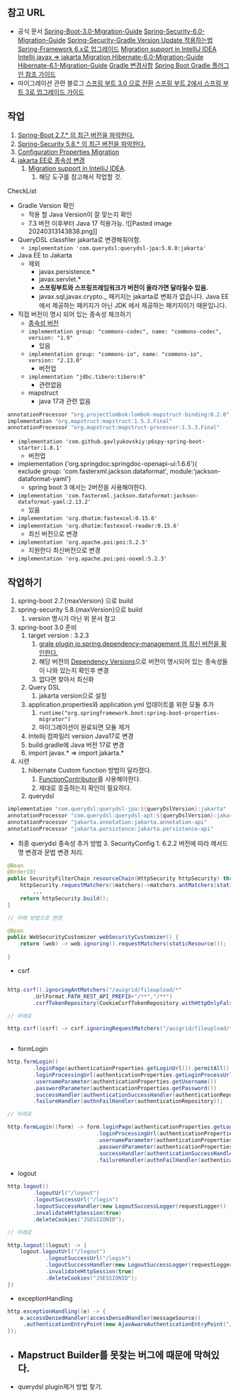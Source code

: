 ## 참고 URL
- 공식 문서
[Spring-Boot-3.0-Migration-Guide](https://github.com/spring-projects/spring-boot/wiki/Spring-Boot-3.0-Migration-Guide)
[Spring-Security-6.0-Migration-Guide](https://docs.spring.io/spring-security/reference/6.0/migration/index.html)
[Spring-Security-Gradle Version Update 적용하는법](https://docs.spring.io/spring-security/reference/getting-spring-security.html#getting-gradle)
[Spring-Framework 6.x로 업그레이드](https://github.com/spring-projects/spring-framework/wiki/Upgrading-to-Spring-Framework-6.x)
[Migration support in IntelliJ IDEA](https://blog.jetbrains.com/idea/2021/06/intellij-idea-eap-6/)
[Intellij javax => jakarta Migration ](https://www.jetbrains.com/guide/java/tutorials/migrating-javax-jakarta/use-migration-tool/)
[Hibernate-6.0-Migration-Guide](https://docs.jboss.org/hibernate/orm/6.0/migration-guide/migration-guide.html)
[Hibernate-6.1-Migration-Guide](https://docs.jboss.org/hibernate/orm/6.1/migration-guide/migration-guide.html)
[Gradle 변경사항](https://github.com/spring-projects/spring-boot/wiki/Spring-Boot-3.0-Migration-Guide#gradle-changes)
[Spring Boot Gradle 플러그인 참조 가이드](https://docs.spring.io/spring-boot/docs/3.0.x/gradle-plugin/reference/htmlsingle/)
- 마이그레이션 관련 블로그
[스프링 부트 3.0 으로 전환](https://post.dooray.io/we-dooray/tech-insight-ko/back-end/4173/)
[스프링 부트 2에서 스프링 부트 3로 업그레이드 가이드](https://covenant.tistory.com/279)

## 작업
1. [Spring-Boot 2.7.* 의 최근 버전을 파악한다.](https://spring.io/projects/spring-boot#learn)
2. [Spring-Security 5.8.* 의 최근 버전을 파악한다.](https://spring.io/projects/spring-security#learn)
3. [Configuration Properties Migration](https://github.com/spring-projects/spring-boot/wiki/Spring-Boot-3.0-Migration-Guide#configuration-properties-migration)
4. [jakarta EE로 종속성 변경](https://github.com/spring-projects/spring-boot/wiki/Spring-Boot-3.0-Migration-Guide#jakarta-ee)
	1. [Migration support in IntelliJ IDEA](https://blog.jetbrains.com/idea/2021/06/intellij-idea-eap-6/).
		1. 해당 도구를 참고해서 작업할 것.

CheckList
- Gradle Version 확인
	- 적용 할 Java Version이 잘 맞는지 확인
	- 7.3 버전 이후부터 Java 17 적용가능.
![[Pasted image 20240313143838.png]]
- QueryDSL classfiler jakarta로 변경해줘야함.
	- `implementation 'com.querydsl:querydsl-jpa:5.0.0:jakarta'`
- Java EE to Jakarta
	-  제외
		- javax.persistence.*
		- javax.servlet.*
		- **스프링부트와 스프링프레임워크가 버전이 올라가면 달라질수 있음.**
		- javax.sql,javax.crypto._ 패키지는 jakarta로 변화가 없습니다. Java EE에서 제공하는 패키지가 아닌 JDK 에서 제공하는 패키지이기 때문입니다.
- 직접 버전이 명시 되어 있는 종속성 체크하기
	- [종속성 버전](https://docs.spring.io/spring-boot/docs/current/reference/html/dependency-versions.html#appendix.dependency-versions)
	- `implementation group: "commons-codec", name: "commons-codec", version: "1.9"`
		- 있음
	- `implementation group: "commons-io", name: "commons-io", version: "2.13.0"`
		- 버전업
	- `implementation "jdbc.tibero:tibero:6"`
		- 관련없음
	- mapstruct
		- java 17과 관련 없음
```groovy
annotationProcessor "org.projectlombok:lombok-mapstruct-binding:0.2.0"  
implementation "org.mapstruct:mapstruct:1.5.3.Final"  
annotationProcessor "org.mapstruct:mapstruct-processor:1.5.3.Final"
```
- `implementation 'com.github.gavlyukovskiy:p6spy-spring-boot-starter:1.8.1'`
	- 버전업 
- implementation ('org.springdoc:springdoc-openapi-ui:1.6.6'){  
    exclude group: 'com.fasterxml.jackson.dataformat', module:'jackson-dataformat-yaml'}
	- spring boot 3 에서는 2버전을 사용해야한다.
- `implementation 'com.fasterxml.jackson.dataformat:jackson-dataformat-yaml:2.13.2'`
	- 있음
- `implementation 'org.dhatim:fastexcel:0.15.6'`
- `implementation 'org.dhatim:fastexcel-reader:0.15.6'`
	- 최신 버전으로 변경
- `implementation 'org.apache.poi:poi:5.2.3'`
	- 지원한다 최신버전으로 변경
- `implementation 'org.apache.poi:poi-ooxml:5.2.3'`


## 작업하기
1. spring-boot 2.7.{maxVersion} 으로 build
2. spring-security 5.8.{maxVersion}으로 build
	1. version 명시가 아닌 위 문서 참고
3. spring-boot 3.0 준비
	1. target version : 3.2.3
		1. [grale plugin io.spring.dependency-management 의 최신 버전을 확인한다.](https://plugins.gradle.org/plugin/io.spring.dependency-management)
		2. 해당 버전의 [Dependency Versions](https://docs.spring.io/spring-boot/docs/current/reference/html/dependency-versions.html#appendix.dependency-versions)으로 버전이 명시되어 있는 종속성들이 나와 있는지 확인후 변경
		3. 없다면 찾아서 최신화
	2. Query DSL
		1. jakarta version으로 설정
	3. application.properties와 application.yml 업데이트를 위한 모듈 추가
		1. `runtime("org.springframework.boot:spring-boot-properties-migrator")`
		2. 마이그레이션이 완료되면 모듈 제거
	4. Intellij 컴파일러 version Java17로 변경
	5. build.gradle에 Java 버전 17로 변경
	6. import javax.* => import jakarta.*
4. 시련
	1. hibernate Custom function 방법이 달라졌다.
		1. [FunctionContributor](https://discourse.hibernate.org/t/migration-of-dialect-to-hibernate-6/6956)를 사용해야한다.
		2. 제대로 호출하는지 확인이 필요하다.
	2. querydsl
```groovy
implementation "com.querydsl:querydsl-jpa:${queryDslVersion}:jakarta"  
annotationProcessor "com.querydsl:querydsl-apt:${queryDslVersion}:jakarta"  
annotationProcessor "jakarta.annotation:jakarta.annotation-api"  
annotationProcessor "jakarta.persistence:jakarta.persistence-api"
```
- 최종 querydsl 종속성 추가 방법
	3. SecurityConfig
		1. 6.2.2 버전에 따라 메서드명 변경과 문법 변경 처리.
```java
@Bean  
@Order(0)  
public SecurityFilterChain resourceChain(HttpSecurity httpSecurity) throws Exception {  
    httpSecurity.requestMatchers((matchers)->matchers.antMatchers(staticResource()))  
		...
    return httpSecurity.build();  
}

// 아래 방법으로 변경

@Bean  
public WebSecurityCustomizer webSecurityCustomizer() {  
    return (web) -> web.ignoring().requestMatchers(staticResource());  
  
}  
```

- csrf
```java

http.csrf().ignoringAntMatchers("/auigrid/fileupload/*"  
        ,UrlFormat.PATH_REST_API_PREFIX+"/**","/**")  
        .csrfTokenRepository(CookieCsrfTokenRepository.withHttpOnlyFalse());

// 아래로

http.csrf((csrf) -> csrf.ignoringRequestMatchers("/auigrid/fileupload/*",UrlFormat.PATH_REST_API_PREFIX+"/**","/**")        .csrfTokenRepository(CookieCsrfTokenRepository.withHttpOnlyFalse()));  
  
```

- formLogin
```java
http.formLogin()  
        .loginPage(authenticationProperties.getLoginUrl()).permitAll()  
        .loginProcessingUrl(authenticationProperties.getLoginProcessUrl())  
        .usernameParameter(authenticationProperties.getUsername())  
        .passwordParameter(authenticationProperties.getPassword())  
        .successHandler(authenticationSuccessHandler(authenticationRepository, requestLogger))  
        .failureHandler(authnFailHandler(authenticationRepository));

// 아래로

http.formLogin((form) -> form.loginPage(authenticationProperties.getLoginUrl()).permitAll()  
                            .loginProcessingUrl(authenticationProperties.getLoginProcessUrl())  
                            .usernameParameter(authenticationProperties.getUsername())  
                            .passwordParameter(authenticationProperties.getPassword())  
                            .successHandler(authenticationSuccessHandler(authenticationRepository, requestLogger))  
                            .failureHandler(authnFailHandler(authenticationRepository)));  
```

- logout
```java
http.logout()  
        .logoutUrl("/logout")  
        .logoutSuccessUrl("/login")  
        .logoutSuccessHandler(new LogoutSuccessLogger(requestLogger))  
        .invalidateHttpSession(true)  
        .deleteCookies("JSESSIONID");

// 아래로

http.logout((logout) -> {  
    logout.logoutUrl("/logout")  
            .logoutSuccessUrl("/login")  
            .logoutSuccessHandler(new LogoutSuccessLogger(requestLogger))  
            .invalidateHttpSession(true)  
            .deleteCookies("JSESSIONID");  
})  
```

- exceptionHandling
```java
http.exceptionHandling((e) -> {  
    e.accessDeniedHandler(accessDeniedHandler(messageSource))  
     .authenticationEntryPoint(new AjaxAwareAuthenticationEntryPoint("/login"));  
});
```

- Mapstruct Builder를 못찾는 버그에 때문에 막혀있다.
	- 
- querydsl plugin제거 방법 찾기.